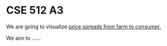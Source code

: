 CSE 512 A3
==========

We are going to visualize [price spreads from farm to consumer.](http://www.ers.usda.gov/data-products/price-spreads-from-farm-to-consumer.aspx#.UvBsO3ddW8M)

We aim to ......
